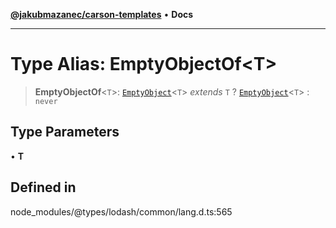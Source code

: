 [**@jakubmazanec/carson-templates**](../../../README.md) • **Docs**

---

# Type Alias: EmptyObjectOf\<T\>

> **EmptyObjectOf**\<`T`\>: [`EmptyObject`](EmptyObject.md)\<`T`\> _extends_ `T` ?
> [`EmptyObject`](EmptyObject.md)\<`T`\> : `never`

## Type Parameters

• **T**

## Defined in

node_modules/@types/lodash/common/lang.d.ts:565
